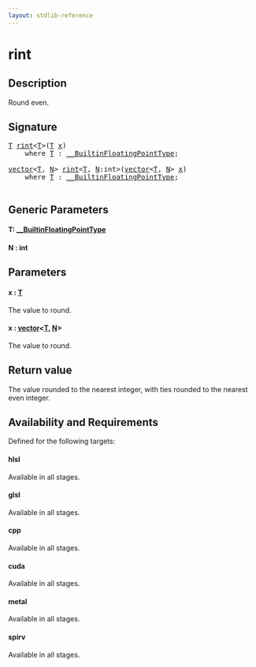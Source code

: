```yaml
---
layout: stdlib-reference
---
```


# rint

## Description

Round even.



## Signature 

<pre>
<a href="rint#typeparam-T" class="code_type">T</a> <a href="rint">rint</a>&lt;<a href="rint#typeparam-T" class="code_type">T</a>&gt;(<a href="rint#typeparam-T" class="code_type">T</a> <a href="rint#decl-x" class="code_param">x</a>)
    <span class='code_keyword'>where</span> <a href="rint#typeparam-T" class="code_type">T</a> : <a href="../interfaces/0_builtinfloatingpointtype-029hm/index" class="code_type">__BuiltinFloatingPointType</a>;

<a href="../types/vector/index" class="code_type">vector</a>&lt;<a href="rint#typeparam-T" class="code_type">T</a>, <a href="rint#decl-N" class="code_var">N</a>&gt; <a href="rint">rint</a>&lt;<a href="rint#typeparam-T" class="code_type">T</a>, <a href="rint#decl-N" class="code_var">N</a>:<span class="code_keyword">int</span>&gt;(<a href="../types/vector/index" class="code_type">vector</a>&lt;<a href="rint#typeparam-T" class="code_type">T</a>, <a href="rint#decl-N" class="code_var">N</a>&gt; <a href="rint#decl-x" class="code_param">x</a>)
    <span class='code_keyword'>where</span> <a href="rint#typeparam-T" class="code_type">T</a> : <a href="../interfaces/0_builtinfloatingpointtype-029hm/index" class="code_type">__BuiltinFloatingPointType</a>;

</pre>

## Generic Parameters

####  <a id="typeparam-T"></a>T: [\_\_BuiltinFloatingPointType](../interfaces/0_builtinfloatingpointtype-029hm/index)
####  <a id="decl-N"></a>N  : int

## Parameters

####  <a id="decl-x"></a>x  : [T](rint#typeparam-T)
The value to round.

####  <a id="decl-x"></a>x  : [vector](../types/vector/index)\<[T](../types/vector/index#typeparam-T), [N](../types/vector/index#decl-N)\>
The value to round.


## Return value
The value rounded to the nearest integer, with ties rounded to the nearest even integer.


## Availability and Requirements

Defined for the following targets:

#### hlsl
Available in all stages.

#### glsl
Available in all stages.

#### cpp
Available in all stages.

#### cuda
Available in all stages.

#### metal
Available in all stages.

#### spirv
Available in all stages.



